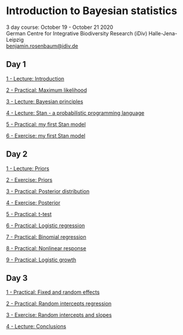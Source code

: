 # Introduction to Bayesian statistics

3 day course: October 19 - October 21 2020  
German Centre for Integrative Biodiversity Research (iDiv) Halle-Jena-Leipzig  
benjamin.rosenbaum@idiv.de  

## Day 1

[1 - Lecture: Introduction](https://benjamin-rosenbaum.github.io/bayesian-intro/Day_1_1_Intro.html)

[2 - Practical: Maximum likelihood](https://benjamin-rosenbaum.github.io/bayesian-intro/Day_1_2_practical_maximum_likelihood.html)

[3 - Lecture: Bayesian principles](https://benjamin-rosenbaum.github.io/bayesian-intro/Day_1_3_Bayesian_principles.html)

[4 - Lecture: Stan - a probabilistic programming language](https://benjamin-rosenbaum.github.io/bayesian-intro/Day_1_4_Stan.html)

[5 - Practical: my first Stan model](https://benjamin-rosenbaum.github.io/bayesian-intro/Day_1_5_practical_first_Stan_model.html)

[6 - Exercise: my first Stan model](https://benjamin-rosenbaum.github.io/bayesian-intro/Day_1_6_exercises_first_Stan_model.html)

## Day 2

[1 - Lecture: Priors](https://benjamin-rosenbaum.github.io/bayesian-intro/Day_2_1_Priors.html)

[2 - Exercise: Priors](https://benjamin-rosenbaum.github.io/bayesian-intro/Day_2_2_exercise_priors.html)

[3 - Practical: Posterior distribution](https://benjamin-rosenbaum.github.io/bayesian-intro/Day_2_3_practical_posterior.html)

[4 - Exercise: Posterior](https://benjamin-rosenbaum.github.io/bayesian-intro/Day_2_4_exercise_posterior.html)

[5 - Practical: t-test](https://benjamin-rosenbaum.github.io/bayesian-intro/Day_2_5_practical_t-test.html)

[6 - Practical: Logistic regression](https://benjamin-rosenbaum.github.io/bayesian-intro/Day_2_6_practical_logistic.html)

[7 - Practical: Binomial regression](https://benjamin-rosenbaum.github.io/bayesian-intro/Day_2_7_practical_binomial.html)

[8 - Practical: Nonlinear response](https://benjamin-rosenbaum.github.io/bayesian-intro/Day_2_8_practical_functional_response.html)

[9 - Practical: Logistic growth](https://benjamin-rosenbaum.github.io/bayesian-intro/Day_2_9_practical_logistic_growth.html)

## Day 3

[1 - Practical: Fixed and random effects](https://benjamin-rosenbaum.github.io/bayesian-intro/Day_3_1_practical_fixed_and_random_effects.html)

[2 - Practical: Random intercepts regression](https://benjamin-rosenbaum.github.io/bayesian-intro/Day_3_2_practical_random_intercepts_regression.html)

[3 - Exercise: Random intercepts and slopes](https://benjamin-rosenbaum.github.io/bayesian-intro/Day_3_3_exercise_random_intercepts_and_slopes.html)

[4 - Lecture: Conclusions](https://benjamin-rosenbaum.github.io/bayesian-intro/Day_3_4_Conclusions.html)

